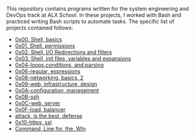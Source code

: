 

This repository contains programs written for the system engineering and DevOps
track at ALX School. In these projects, I worked with Bash and practiced
writing Bash scripts to automate tasks.
The specific list of projects
contained follows:

* [0x00. Shell, basics](./0x00-shell_basics)
* [0x01. Shell, permissions](./0x01-shell_permissions)
* [0x02. Shell, I/O Redirections and filters](./0x02-shell_redirections)
* [0x03. Shell, init files, variables and expansions](./0x03-shell_variable_expansions)
* [0x04-loops,conditions, and,parsing](./0x04-loops_conditions_and_parsing)
* [0x06-regular, expressions](./0x06-regular_expressions)
* [0x08-networking, basics, 2](./0x08-networking_basics_2)
* [0x09-web, infrastructure, design](./0x09-web_infrastructure_design)
* [0x0A-configuration, management](./00x0A-configuration_management)
* [0x0B-ssh](./0x0B-ssh)
* [0x0C-web, server](./0x0C-web_server)
* [0x0F-load, balancer](./0x0F-load_balancer)
* [attack, is,the,best, defense](./attack_is_the_best_defense)
* [0x10-https, ssl](./0x10-https_ssl)
* [Command, Line,for, the, WIn](./command_line_for_the_win)


